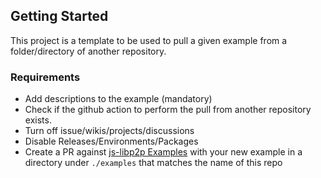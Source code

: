 ## Getting Started

This project is a template to be used to pull a given example from a folder/directory of another repository.

### Requirements

- Add descriptions to the example (mandatory)
- Check if the github action to perform the pull from another repository exists.
- Turn off issue/wikis/projects/discussions
- Disable Releases/Environments/Packages
- Create a PR against [js-libp2p Examples](https://github.com/libp2p/js-libp2p-examples) with your new example in a directory under `./examples` that matches the name of this repo
